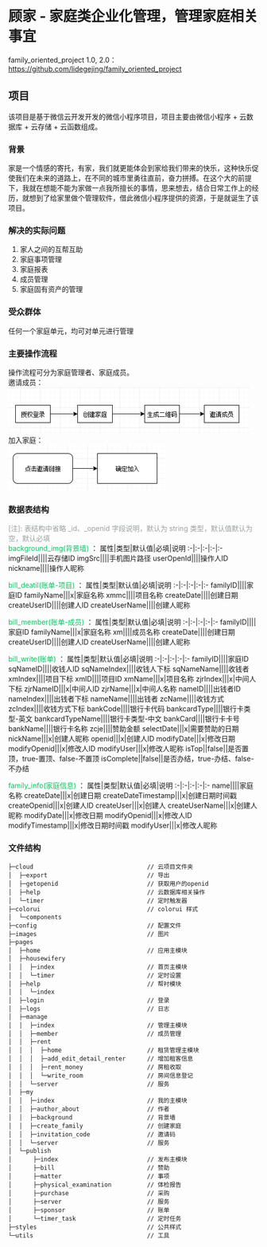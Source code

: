 # 顾家 - 家庭类企业化管理，管理家庭相关事宜

family_oriented_project 1.0, 2.0：https://github.com/lidegejing/family_oriented_project

项目
---
该项目是基于微信云开发开发的微信小程序项目，项目主要由微信小程序 + 云数据库 + 云存储 + 云函数组成。  
  
### 背景  
家是一个情感的寄托，有家，我们就更能体会到家给我们带来的快乐，这种快乐促使我们在未来的道路上，在不同的城市里勇往直前，奋力拼搏。在这个大的前提下，我就在想能不能为家做一点我所擅长的事情，思来想去，结合日常工作上的经历，就想到了给家里做个管理软件，借此微信小程序提供的资源，于是就诞生了该项目。  

### 解决的实际问题
1. 家人之间的互帮互助
2. 家庭事项管理
3. 家庭报表
4. 成员管理
5. 家庭固有资产的管理

### 受众群体
任何一个家庭单元，均可对单元进行管理

### 主要操作流程
操作流程可分为家庭管理者、家庭成员。  
邀请成员：  
<img src="./images/md_img/action1.png" />  
加入家庭：  
<img src="./images/md_img/action2.png" />

### 数据表结构
<font color=#9aa09d>[注]: 表结构中省略 _id、_openid 字段说明，默认为 string 类型，默认值默认为空，默认必填</font>  
<font color=#07c160>background_img(背景墙)</font> ：
属性|类型|默认值|必填|说明
:-|:-|:-|:-|:-
imgFileId||||云存储ID
imgSrc||||手机图片路径
userOpenId||||操作人ID
nickname||||操作人昵称

<font color=#07c160>bill_deatil(账单-项目)</font> ：
属性|类型|默认值|必填|说明
:-|:-|:-|:-|:-
familyID||||家庭ID
familyName|||x|家庭名称
xmmc||||项目名称
createDate||||创建日期
createUserID||||创建人ID
createUserName||||创建人昵称

<font color=#07c160>bill_member(账单-成员)</font> ：
属性|类型|默认值|必填|说明
:-|:-|:-|:-|:-
familyID||||家庭ID
familyName|||x|家庭名称
xm||||成员名称
createDate||||创建日期
createUserID||||创建人ID
createUserName||||创建人昵称

<font color=#07c160>bill_write(账单)</font> ：
属性|类型|默认值|必填|说明
:-|:-|:-|:-|:-
familyID||||家庭ID
sqNameID||||收钱人ID
sqNameIndex||||收钱人下标
sqNameName||||收钱者
xmIndex||||项目下标
xmID||||项目ID
xmName|||x|项目名称
zjrIndex|||x|中间人下标
zjrNameID|||x|中间人ID
zjrName|||x|中间人名称
nameID||||出钱者ID
nameIndex||||出钱者下标
nameName||||出钱者
zcName||||收钱方式
zcIndex||||收钱方式下标
bankCode||||银行卡代码
bankcardType||||银行卡类型-英文
bankcardTypeName||||银行卡类型-中文
bankCard||||银行卡卡号
bankName||||银行卡名称
zcje||||赞助金额
selectDate|||x|需要赞助的日期
nickName|||x|创建人昵称
openid|||x|创建人ID
modifyDate|||x|修改日期
modifyOpenid|||x|修改人ID
modifyUser|||x|修改人昵称
isTop||false||是否置顶，true-置顶、false-不置顶
isComplete||false||是否办结，true-办结、false-不办结

<font color=#07c160>family_info(家庭信息)</font> ：
属性|类型|默认值|必填|说明
:-|:-|:-|:-|:-
name||||家庭名称
createDate|||x|创建日期
createDateTimestamp|||x|创建日期时间戳
createOpenid|||x|创建人ID
createUser|||x|创建人
createUserName|||x|创建人昵称
modifyDate|||x|修改日期
modifyOpenid|||x|修改人ID
modifyTimestamp|||x|修改日期时间戳
modifyUser|||x|修改人昵称

### 文件结构

```shell
├─cloud                                // 云项目文件夹
│  ├─export                            // 导出
│  ├─getopenid                         // 获取用户的openid
│  ├─help                              // 云数据库相关操作
│  └─timer                             // 定时触发器
├─colorui                              // colorui 样式
│  └─components
├─config                               // 配置文件
├─images                               // 图片
├─pages
│  ├─home                              // 应用主模块
│  ├─housewifery
│  │  ├─index                          // 首页主模块
│  │  └─timer                          // 定时设置
│  ├─help                              // 帮衬模块
│  │  └─index
│  ├─login                             // 登录
│  ├─logs                              // 日志
│  ├─manage
│  │  ├─index                          // 管理主模块
│  │  ├─member                         // 成员管理
│  │  ├─rent
│  │  │  ├─home                        // 租赁管理主模块
│  │  │  ├─add_edit_detail_renter      // 增加租客信息
│  │  │  ├─rent_money                  // 房租收取
│  │  │  └─write_room                  // 房间信息登记
│  │  └─server                         // 服务
│  ├─my
│  │  ├─index                          // 我的主模块
│  │  ├─author_about                   // 作者
│  │  ├─background                     // 背景墙
│  │  ├─create_family                  // 创建家庭
│  │  ├─invitation_code                // 邀请码
│  │  └─server                         // 服务
│  └─publish
│      ├─index                         // 发布主模块
│      ├─bill                          // 赞助
│      ├─matter                        // 事项
│      ├─physical_examination          // 体检报告
│      ├─purchase                      // 采购
│      ├─server                        // 服务
│      ├─sponsor                       // 账单
│      └─timer_task                    // 定时任务
├─styles                               // 公共样式
└─utils                                // 工具
```
